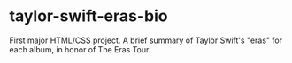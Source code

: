 # taylor-swift-eras-bio
First major HTML/CSS project. A brief summary of Taylor Swift's "eras" for each album, in honor of The Eras Tour.
